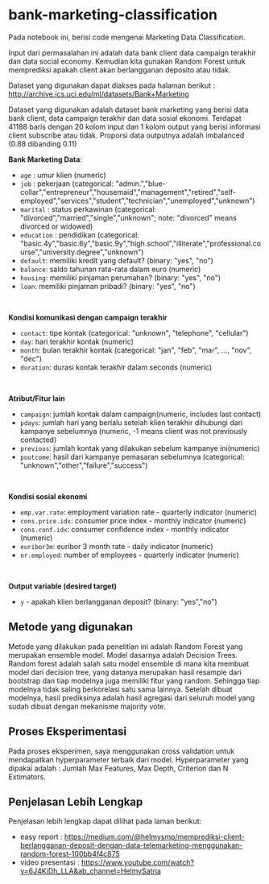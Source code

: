 # bank-marketing-classification

Pada notebook ini, berisi code mengenai Marketing Data Classification.

Input dari permasalahan ini adalah data bank client data campaign terakhir dan data social economy. Kemudian kita gunakan Random Forest untuk memprediksi apakah client akan berlangganan deposito atau tidak.

Dataset yang digunakan dapat diakses pada halaman berikut : http://archive.ics.uci.edu/ml/datasets/Bank+Marketing

Dataset yang digunakan adalah dataset bank marketing yang berisi data bank client, data campaign terakhir dan data sosial ekonomi. Terdapat 41188 baris dengan 20 kolom input dan 1 kolom output yang berisi informasi client subscribe atau tidak. Proporsi data outputnya adalah imbalanced (0.88 dibanding 0.11)

**Bank Marketing Data**:

- `age` : umur klien (numeric)
- `job` : pekerjaan (categorical: "admin.","blue-collar","entrepreneur","housemaid","management","retired","self-employed","services","student","technician","unemployed","unknown")
- `marital` : status perkawinan (categorical: "divorced","married","single","unknown"; note: "divorced" means divorced or widowed)
- `education` : pendidikan (categorical: "basic.4y","basic.6y","basic.9y","high.school","illiterate","professional.course","university.degree","unknown")
- `default`: memiliki kredit yang default? (binary: "yes", "no")
- `balance`: saldo tahunan rata-rata dalam euro (numeric)
- `housing`: memiliki pinjaman perumahan? (binary: "yes", "no")
- `loan`: memiliki pinjaman pribadi? (binary: "yes", "no")

<br>

**Kondisi komunikasi dengan campaign terakhir**
- `contact`: tipe kontak (categorical: "unknown", "telephone", "cellular")
- `day`: hari terakhir kontak (numeric)
- `month`: bulan terakhir kontak (categorical: "jan", "feb", "mar", ..., "nov", "dec")
- `duration`: durasi kontak terakhir dalam seconds (numeric)

<br>

**Atribut/Fitur lain**
- `campaign`: jumlah kontak dalam campaign(numeric, includes last contact)
- `pdays`: jumlah hari yang berlalu setelah klien terakhir dihubungi dari kampanye sebelumnya (numeric, -1 means client was not previously contacted)
- `previous`: jumlah kontak yang dilakukan sebelum kampanye ini(numeric)
- `poutcome`: hasil dari kampanye pemasaran sebelumnya (categorical: "unknown","other","failure","success")

<br>

**Kondisi sosial ekonomi**
- `emp.var.rate`: employment variation rate - quarterly indicator (numeric)
- `cons.price.idx`: consumer price index - monthly indicator (numeric)     
- `cons.conf.idx`: consumer confidence index - monthly indicator (numeric)     
- `euribor3m`: euribor 3 month rate - daily indicator (numeric)
- `nr.employed`: number of employees - quarterly indicator (numeric)

<br>

**Output variable (desired target)**
- `y` - apakah klien berlangganan deposit? (binary: "yes","no")

## Metode yang digunakan
Metode yang dilakukan pada penelitian ini adalah Random Forest yang merupakan ensemble model. Model dasarnya adalah Decision Trees. Random forest adalah salah satu model ensemble di mana kita membuat model dari decision tree, yang datanya merupakan hasil resample dari bootstrap dan tiap modelnya juga memiliki fitur yang random. Sehingga tiap modelnya tidak saling berkorelasi satu sama lainnya. Setelah dibuat modelnya, hasil prediksinya adalah hasil agregasi dari seluruh model yang sudah dibuat dengan mekanisme majority vote.

## Proses Eksperimentasi
Pada proses eksperimen, saya menggunakan cross validation untuk mendapatkan hyperparameter terbaik dari model. Hyperparameter yang dipakai adalah : Jumlah Max Features, Max Depth, Criterion dan N Extimators.

## Penjelasan Lebih Lengkap
Penjelasan lebih lengkap dapat dilihat pada laman berikut:
- easy report : https://medium.com/@helmysmp/memprediksi-client-berlangganan-deposit-dengan-data-telemarketing-menggunakan-random-forest-100bb4f4c875
- video presentasi : https://www.youtube.com/watch?v=6J4KjDh_LLA&ab_channel=HelmySatria
